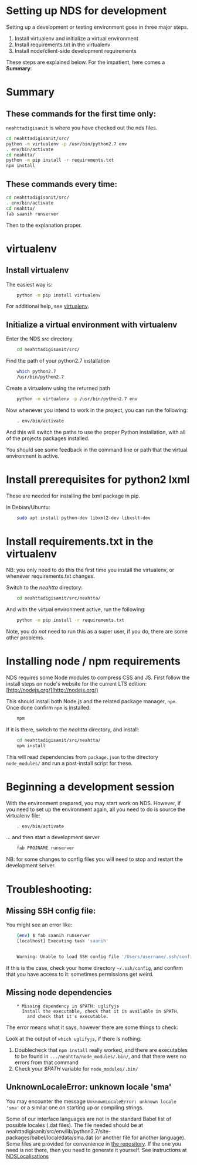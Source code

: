 # Setting up NDS for development

Setting up a development or testing environment goes in three major steps.


1. Install virtualenv and initialize a virtual environment
1. Install requirements.txt in the virtualenv
1. Install node/client-side development requirements

These steps are explained below. For the impatient, here comes a **Summary**:


# Summary


## These commands for the first time only:

`neahttadigisanit` is where you have checked out the nds files.

```bash
cd neahttadigisanit/src/
python -m virtualenv -p /usr/bin/python2.7 env
. env/bin/activate
cd neahtta/
python -m pip install -r requirements.txt
npm install
``` 

## These commands every time:

```bash 
cd neahttadigisanit/src/
. env/bin/activate
cd neahtta/
fab saanih runserver
```


Then to the explanation proper.



#  virtualenv

## Install virtualenv

The easiest way is: 


```bash
    python -m pip install virtualenv
```


For additional help, see [virtualenv](https://pypi.python.org/pypi/virtualenv).


##  Initialize a virtual environment with virtualenv


Enter the NDS *src* directory


```bash
    cd neahttadigisanit/src/
```


Find the path of your python2.7 installation

```bash
    which python2.7
    /usr/bin/python2.7
```

Create a virtualenv using the returned path


```bash
    python -m virtualenv -p /usr/bin/python2.7 env
```


Now whenever you intend to work in the project, you can run the following:


```bash
    . env/bin/activate
```


And this will switch the paths to use the proper Python installation, with all
of the projects packages installed.


You should see some feedback in the command line or path that the virtual
environment is active.

#  Install prerequisites for python2 lxml

These are needed for installing the lxml package in pip.

In Debian/Ubuntu:

```bash
    sudo apt install python-dev libxml2-dev libxslt-dev
```

#  Install requirements.txt in the virtualenv


NB: you only need to do this the first time you install the virtualenv, or
whenever requirements.txt changes.


Switch to the *neahtta* directory:


```bash
    cd neahttadigisanit/src/neahtta/
```


And with the virtual environment active, run the following:


```bash
    python -m pip install -r requirements.txt
```


Note, you do *not* need to run this as a super user, if you do, there are some
other problems.


#  Installing node / npm requirements


NDS requires some Node modules to compress CSS and JS. First follow the install
steps on node's website for the current LTS edition: [http://nodejs.org/](http://nodejs.org/)


This should install both Node.js and the related package manager, `npm`. Once
done confirm `npm` is installed:


```bash
    npm
```


If it is there, switch to the *neahtta* directory, and install:


```bash
    cd neahttadigisanit/src/neahtta/
    npm install
```


This will read dependencies from `package.json` to the directory
`node_modules/` and run a post-install script for these.


#  Beginning a development session


With the environment prepared, you may start work on NDS. However, if you need
to set up the environment again, all you need to do is source the virtualenv
file:


```bash
    . env/bin/activate
```


... and then start a development server


```bash
    fab PROJNAME runserver
```


NB: for some changes to config files you will need to stop and restart the
development server.


#  Troubleshooting:


##  Missing SSH config file:


You might see an error like:


```bash
    (env) $ fab saanih runserver
    [localhost] Executing task 'saanih'


    Warning: Unable to load SSH config file '/Users/username/.ssh/config'
```


If this is the case, check your home directory `~/.ssh/config`, and confirm
that you have access to it: sometimes permissions get weird.


##  Missing node dependencies


```
    * Missing dependency in $PATH: uglifyjs
      Install the executable, check that it is available in $PATH,
        and check that it's executable.
```


The error means what it says, however there are some things to check:


Look at the output of `which uglifyjs`, if there is nothing:

1. Doublecheck that `npm install` really worked, and there are executables to be found in `.../neahtta/node_modules/.bin/`, and that there were no errors from that command
1. Check your *$PATH* variable for `node_modules/.bin/`


## UnknownLocaleError: unknown locale 'sma'

You may encounter the message `UnknownLocaleError: unknown locale 'sma'` or a similar one on starting up or compiling strings.

Some of our interface languages are not in the standard Babel list of possible locales (.dat files). The file needed should be at neahttadigisanit/src/env/lib/python2.7/site-packages/babel/localedata/sma.dat (or another file for another language). Some files are provided for convenience in [the repository](https://github.com/giellatekno/neahttadigisanit/tree/master/src/localedata). If the one you need is not there, then you need to generate it yourself. See instructions at [NDSLocalisations](NDSLocalisations)